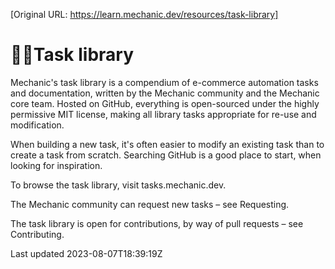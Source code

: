 [Original URL: https://learn.mechanic.dev/resources/task-library]

# 🧑‍💻Task library

Mechanic's task library is a compendium of e-commerce automation tasks and documentation, written by the Mechanic community and the Mechanic core team. Hosted on GitHub, everything is open-sourced under the highly permissive MIT license, making all library tasks appropriate for re-use and modification.

When building a new task, it's often easier to modify an existing task than to create a task from scratch. Searching GitHub is a good place to start, when looking for inspiration.

To browse the task library, visit tasks.mechanic.dev.

The Mechanic community can request new tasks – see Requesting.

The task library is open for contributions, by way of pull requests – see Contributing.

Last updated 2023-08-07T18:39:19Z